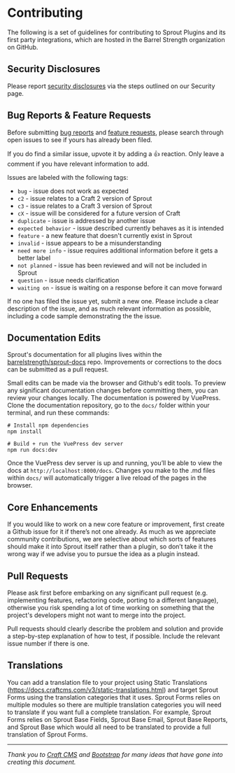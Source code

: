 # Contributing

The following is a set of guidelines for contributing to Sprout Plugins and its first party integrations, which are hosted in the Barrel Strength organization on GitHub.

## Security Disclosures

Please report [security disclosures](./support/security.md) via the steps outlined on our Security page.

## Bug Reports & Feature Requests

Before submitting [bug reports](./support/support.md) and [feature requests](./support/feature-requests.md), please search through open issues to see if yours has already been filed.

If you do find a similar issue, upvote it by adding a 👍 reaction. Only leave a comment if you have relevant information to add.

Issues are labeled with the following tags:

- `bug` - issue does not work as expected
- `c2` - issue relates to a Craft 2 version of Sprout
- `c3` - issue relates to a Craft 3 version of Sprout
- `cX` - issue will be considered for a future version of Craft
- `duplicate` - issue is addressed by another issue
- `expected behavior` - issue described currently behaves as it is intended
- `feature` - a new feature that doesn't currently exist in Sprout
- `invalid` - issue appears to be a misunderstanding
- `need more info` - issue requires additional information before it gets a better label
- `not planned` - issue has been reviewed and will not be included in Sprout
- `question` - issue needs clarification 
- `waiting on` - issue is waiting on a response before it can move forward

If no one has filed the issue yet, submit a new one. Please include a clear description of the issue, and as much relevant information as possible, including a code sample demonstrating the the issue.

## Documentation Edits

Sprout's documentation for all plugins lives within the [barrelstrength/sprout-docs](https://github.com/barrelstrength/sprout-docs) repo. Improvements or corrections to the docs can be submitted as a pull request.

Small edits can be made via the browser and Github's edit tools. To preview any significant documentation changes before committing them, you can review your changes locally. The documentation is powered by VuePress. Clone the documentation repository, go to the `docs/` folder within your terminal, and run these commands:

```
# Install npm dependencies
npm install

# Build + run the VuePress dev server
npm run docs:dev
```

Once the VuePress dev server is up and running, you’ll be able to view the docs at `http://localhost:8000/docs`. Changes you make to the .md files within `docs/` will automatically trigger a live reload of the pages in the browser.

## Core Enhancements

If you would like to work on a new core feature or improvement, first create a Github issue for it if there’s not one already. As much as we appreciate community contributions, we are selective about which sorts of features should make it into Sprout itself rather than a plugin, so don’t take it the wrong way if we advise you to pursue the idea as a plugin instead.

## Pull Requests

Please ask first before embarking on any significant pull request (e.g. implementing features, refactoring code, porting to a different language), otherwise you risk spending a lot of time working on something that the project's developers might not want to merge into the project.

Pull requests should clearly describe the problem and solution and provide a step-by-step explanation of how to test, if possible. Include the relevant issue number if there is one.

## Translations

You can add a translation file to your project using Static Translations (https://docs.craftcms.com/v3/static-translations.html) and target Sprout Forms using the translation categories that it uses. Sprout Forms relies on multiple modules so there are multiple translation categories you will need to translate if you want full a complete translation. For example, Sprout Forms relies on Sprout Base Fields, Sprout Base Email, Sprout Base Reports, and Sprout Base which would all need to be translated to provide a full translation of Sprout Forms.

<hr>

_Thank you to [Craft CMS](https://github.com/craftcms/cms) and [Bootstrap](https://github.com/twbs/bootstrap) for many ideas that have gone into creating this document._
